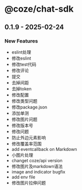 # @coze/chat-sdk

## 0.1.9 - 2025-02-24

### New Features

- eslint处理
- 修改eslint
- 修改test代码
- 修改评论
- 提交
- 去掉间距
- 去掉token
- 修改配置
- 修改类型问题
- 修改package.json
- 添加单测
- 修改图片问题
- 修改版本号
- 修改问题
- 防止外边元素影响
- 修改覆盖率范围
- add eventcallback on Markdown
- 小图片处理
- changet coze/api version
- 修改图片及markdown语法
- image and indicator bugfix
- add env file
- 修改图片拉伸问题

